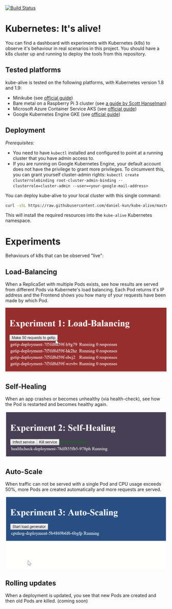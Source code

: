 [![Build Status](https://travis-ci.org/daniel-kun/kube-alive.svg?branch=master)](https://travis-ci.org/daniel-kun/kube-alive)

# Kubernetes: It's alive!

You can find a dashboard with experiments with Kubernetes (k8s) to observe it's behaviour in real scenarios in this project.
You should have a k8s cluster up and running to deploy the tools from this repository.

## Tested platforms

kube-alive is tested on the following platforms, with Kubernetes version 1.8 and 1.9:

- Minikube (see [official guide](https://kubernetes.io/docs/getting-started-guides/minikube/))
- Bare metal on a Raspberry Pi 3 cluster (see [a guide by Scott Hanselman](https://www.hanselman.com/blog/HowToBuildAKubernetesClusterWithARMRaspberryPiThenRunNETCoreOnOpenFaas.aspx))
- Microsoft Azure Container Service AKS (see [official guide](https://docs.microsoft.com/en-us/azure/aks/intro-kubernetes#using-azure-container-service-aks))
- Google Kubernetes Engine GKE (see [official guide](https://cloud.google.com/kubernetes-engine/docs/quickstart))

## Deployment

*Prerequisites:*
* You need to have `kubectl` installed and configured to point at a running cluster that you have admin access to.
* If you are running on Google Kubernetes Engine, your default account does not have the privilege to grant more privileges. To circumvent this, you can grant yourself cluster-admin rights: `kubectl create clusterrolebinding root-cluster-admin-binding --clusterrole=cluster-admin --user=<your-google-mail-address>`

You can deploy kube-alive to your local cluster with this single command:

```bash
curl -sSL https://raw.githubusercontent.com/daniel-kun/kube-alive/master/deploy.sh | bash
```

This will install the required resources into the `kube-alive` Kubernetes namespace.

# Experiments

Behaviours of k8s that can be observed "live":

## Load-Balancing
When a ReplicaSet with multiple Pods exists, see how results are served from different Pods via Kubernete's load balancing. Each Pod returns it's IP address and the Frontend shows you how many of your requests have been made by which Pod.

![Experiment 1 Demo](docs/demo-experiment-1.gif)

## Self-Healing
When an app crashes or becomes unhealthy (via health-check), see how the Pod is restarted and becomes healthy again.

![Experiment 2 Demo](docs/demo-experiment-2.gif)

## Auto-Scale
When traffic can not be served with a single Pod and CPU usage exceeds 50%, more Pods are created automatically and more requests are served.

![Experiment 3 Demo](docs/demo-experiment-3.gif)

## Rolling updates
When a deployment is updated, you see that new Pods are created and then old Pods are killed. (coming soon)

